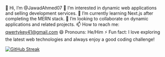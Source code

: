 👋 Hi, I’m @JawadAhmed07
👀 I’m interested in dynamic web applications and selling development services.
🌱 I’m currently learning Next.js after completing the MERN stack.
💞️ I’m looking to collaborate on dynamic applications and related projects.
📫 How to reach me: qwertykey41@gmail.com
😄 Pronouns: He/Him
⚡ Fun fact: I love exploring the latest web technologies and always enjoy a good coding challenge!

[![GitHub Streak](https://streak-stats.demolab.com/?user=JawadAhmed07)](https://git.io/streak-stats)
<!---
JawadAhmed07/JawadAhmed07 is a ✨ special ✨ repository because its `README.md` (this file) appears on your GitHub profile.
You can click the Preview link to take a look at your changes.
--->
